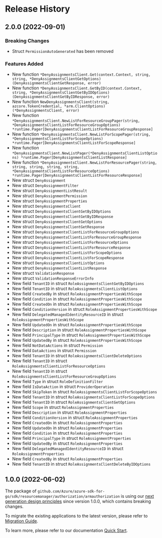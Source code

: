 # Release History

## 2.0.0 (2022-09-01)
### Breaking Changes

- Struct `PermissionAutoGenerated` has been removed

### Features Added

- New function `*DenyAssignmentsClient.Get(context.Context, string, string, *DenyAssignmentsClientGetOptions) (DenyAssignmentsClientGetResponse, error)`
- New function `*DenyAssignmentsClient.GetByID(context.Context, string, *DenyAssignmentsClientGetByIDOptions) (DenyAssignmentsClientGetByIDResponse, error)`
- New function `NewDenyAssignmentsClient(string, azcore.TokenCredential, *arm.ClientOptions) (*DenyAssignmentsClient, error)`
- New function `*DenyAssignmentsClient.NewListForResourceGroupPager(string, *DenyAssignmentsClientListForResourceGroupOptions) *runtime.Pager[DenyAssignmentsClientListForResourceGroupResponse]`
- New function `*DenyAssignmentsClient.NewListForScopePager(string, *DenyAssignmentsClientListForScopeOptions) *runtime.Pager[DenyAssignmentsClientListForScopeResponse]`
- New function `*DenyAssignmentsClient.NewListPager(*DenyAssignmentsClientListOptions) *runtime.Pager[DenyAssignmentsClientListResponse]`
- New function `*DenyAssignmentsClient.NewListForResourcePager(string, string, string, string, string, *DenyAssignmentsClientListForResourceOptions) *runtime.Pager[DenyAssignmentsClientListForResourceResponse]`
- New struct `DenyAssignment`
- New struct `DenyAssignmentFilter`
- New struct `DenyAssignmentListResult`
- New struct `DenyAssignmentPermission`
- New struct `DenyAssignmentProperties`
- New struct `DenyAssignmentsClient`
- New struct `DenyAssignmentsClientGetByIDOptions`
- New struct `DenyAssignmentsClientGetByIDResponse`
- New struct `DenyAssignmentsClientGetOptions`
- New struct `DenyAssignmentsClientGetResponse`
- New struct `DenyAssignmentsClientListForResourceGroupOptions`
- New struct `DenyAssignmentsClientListForResourceGroupResponse`
- New struct `DenyAssignmentsClientListForResourceOptions`
- New struct `DenyAssignmentsClientListForResourceResponse`
- New struct `DenyAssignmentsClientListForScopeOptions`
- New struct `DenyAssignmentsClientListForScopeResponse`
- New struct `DenyAssignmentsClientListOptions`
- New struct `DenyAssignmentsClientListResponse`
- New struct `ValidationResponse`
- New struct `ValidationResponseErrorInfo`
- New field `TenantID` in struct `RoleAssignmentsClientGetByIDOptions`
- New field `TenantID` in struct `RoleAssignmentsClientListOptions`
- New field `CreatedBy` in struct `RoleAssignmentPropertiesWithScope`
- New field `Condition` in struct `RoleAssignmentPropertiesWithScope`
- New field `CreatedOn` in struct `RoleAssignmentPropertiesWithScope`
- New field `ConditionVersion` in struct `RoleAssignmentPropertiesWithScope`
- New field `DelegatedManagedIdentityResourceID` in struct `RoleAssignmentPropertiesWithScope`
- New field `UpdatedOn` in struct `RoleAssignmentPropertiesWithScope`
- New field `Description` in struct `RoleAssignmentPropertiesWithScope`
- New field `PrincipalType` in struct `RoleAssignmentPropertiesWithScope`
- New field `UpdatedBy` in struct `RoleAssignmentPropertiesWithScope`
- New field `NotDataActions` in struct `Permission`
- New field `DataActions` in struct `Permission`
- New field `TenantID` in struct `RoleAssignmentsClientDeleteOptions`
- New field `TenantID` in struct `RoleAssignmentsClientListForResourceOptions`
- New field `TenantID` in struct `RoleAssignmentsClientListForResourceGroupOptions`
- New field `Type` in struct `RoleDefinitionFilter`
- New field `IsDataAction` in struct `ProviderOperation`
- New field `SkipToken` in struct `RoleAssignmentsClientListForScopeOptions`
- New field `TenantID` in struct `RoleAssignmentsClientListForScopeOptions`
- New field `TenantID` in struct `RoleAssignmentsClientGetOptions`
- New field `Scope` in struct `RoleAssignmentProperties`
- New field `Description` in struct `RoleAssignmentProperties`
- New field `ConditionVersion` in struct `RoleAssignmentProperties`
- New field `CreatedOn` in struct `RoleAssignmentProperties`
- New field `UpdatedOn` in struct `RoleAssignmentProperties`
- New field `Condition` in struct `RoleAssignmentProperties`
- New field `PrincipalType` in struct `RoleAssignmentProperties`
- New field `UpdatedBy` in struct `RoleAssignmentProperties`
- New field `DelegatedManagedIdentityResourceID` in struct `RoleAssignmentProperties`
- New field `CreatedBy` in struct `RoleAssignmentProperties`
- New field `TenantID` in struct `RoleAssignmentsClientDeleteByIDOptions`


## 1.0.0 (2022-06-02)

The package of `github.com/Azure/azure-sdk-for-go/sdk/resourcemanager/authorization/armauthorization` is using our [next generation design principles](https://azure.github.io/azure-sdk/general_introduction.html) since version 1.0.0, which contains breaking changes.

To migrate the existing applications to the latest version, please refer to [Migration Guide](https://aka.ms/azsdk/go/mgmt/migration).

To learn more, please refer to our documentation [Quick Start](https://aka.ms/azsdk/go/mgmt).